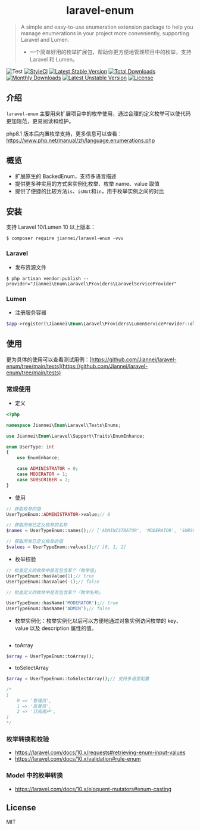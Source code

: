 <h1 align="center"> laravel-enum </h1>

> A simple and easy-to-use enumeration extension package to help you manage enumerations in your project more conveniently, supporting Laravel and Lumen.
> - 一个简单好用的枚举扩展包，帮助你更方便地管理项目中的枚举，支持 Laravel 和 Lumen。

![Test](https://github.com/Jiannei/laravel-enum/workflows/Test/badge.svg?branch=main)
[![StyleCI](https://github.styleci.io/repos/316907996/shield?branch=main)](https://github.styleci.io/repos/316907996?branch=main)
[![Latest Stable Version](http://poser.pugx.org/jiannei/laravel-enum/v)](https://packagist.org/packages/jiannei/laravel-enum) 
[![Total Downloads](http://poser.pugx.org/jiannei/laravel-enum/downloads)](https://packagist.org/packages/jiannei/laravel-enum)
[![Monthly Downloads](http://poser.pugx.org/jiannei/laravel-enum/d/monthly)](https://packagist.org/packages/jiannei/laravel-enum)
[![Latest Unstable Version](http://poser.pugx.org/jiannei/laravel-enum/v/unstable)](https://packagist.org/packages/jiannei/laravel-enum) 
[![License](http://poser.pugx.org/jiannei/laravel-enum/license)](https://packagist.org/packages/jiannei/laravel-enum)

## 介绍

`laravel-enum` 主要用来扩展项目中的枚举使用，通过合理的定义枚举可以使代码更加规范，更易阅读和维护。

php8.1 版本后内置枚举支持，更多信息可以查看：https://www.php.net/manual/zh/language.enumerations.php

## 概览

- 扩展原生的 BackedEnum，支持多语言描述
- 提供更多种实用的方式来实例化枚举、枚举 name、value 取值
- 提供了便捷的比较方法`is`、`isNot`和`in`，用于枚举实例之间的对比

## 安装

支持 Laravel 10/Lumen 10 以上版本：

```shell
$ composer require jiannei/laravel-enum -vvv
```


### Laravel

- 发布资源文件

```shell
$ php artisan vendor:publish --provider="Jiannei\Enum\Laravel\Providers\LaravelServiceProvider"
```

### Lumen

- 注册服务容器

```php
$app->register(\Jiannei\Enum\Laravel\Providers\LumenServiceProvider::class);
```

## 使用

更为具体的使用可以查看测试用例：[https://github.com/Jiannei/laravel-enum/tree/main/tests](https://github.com/Jiannei/laravel-enum/tree/main/tests)

### 常规使用

- 定义

```php
<?php

namespace Jiannei\Enum\Laravel\Tests\Enums;

use Jiannei\Enum\Laravel\Support\Traits\EnumEnhance;

enum UserType: int
{
    use EnumEnhance;

    case ADMINISTRATOR = 0;
    case MODERATOR = 1;
    case SUBSCRIBER = 2;
}
```

- 使用

```php
// 获取枚举的值
UserTypeEnum::ADMINISTRATOR->value;// 0

// 获取所有已定义枚举的名称
$names = UserTypeEnum::names();// ['ADMINISTRATOR', 'MODERATOR', 'SUBSCRIBER']

// 获取所有已定义枚举的值
$values = UserTypeEnum::values();// [0, 1, 2]
```

- 枚举校验

```php
// 检查定义的枚举中是否包含某个「枚举值」
UserTypeEnum::hasValue(1);// true
UserTypeEnum::hasValue(-1);// false

// 检查定义的枚举中是否包含某个「枚举名称」 

UserTypeEnum::hasName('MODERATOR');// true
UserTypeEnum::hasName('ADMIN');// false
```

- 枚举实例化：枚举实例化以后可以方便地通过对象实例访问枚举的 key、value 以及 description 属性的值。

```php

```

- toArray

```php
$array = UserTypeEnum::toArray();

```

- toSelectArray

```php
$array = UserTypeEnum::toSelectArray();// 支持多语言配置

/*
[
    0 => '管理员',
    1 => '监督员',
    2 => '订阅用户',
]
*/
```

### 枚举转换和校验

- https://laravel.com/docs/10.x/requests#retrieving-enum-input-values
- https://laravel.com/docs/10.x/validation#rule-enum


### Model 中的枚举转换

- https://laravel.com/docs/10.x/eloquent-mutators#enum-casting

## License

MIT